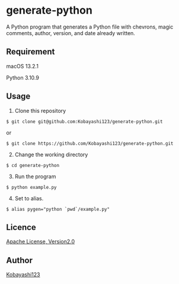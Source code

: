 # generate-python

A Python program that generates a Python file with chevrons, magic comments, author, version, and date already written.

## Requirement

macOS 13.2.1

Python 3.10.9

## Usage

1. Clone this repository

```
$ git clone git@github.com:Kobayashi123/generate-python.git
```
or
```
$ git clone https://github.com/Kobayashi123/generate-python.git
```

2. Change the working directory

```
$ cd generate-python
```

3. Run the program

```
$ python example.py
```

4. Set to alias.
```
$ alias pygen="python `pwd`/example.py"
```

## Licence

[Apache License, Version2.0](https://github.com/Kobayashi123/generate-python/blob/main/LICENSE)

## Author

[Kobayashi123](https://github.com/Kobayashi123)
